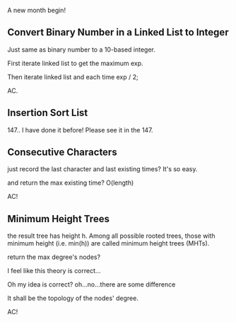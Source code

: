 A new month begin!

## Convert Binary Number in a Linked List to Integer

Just same as binary number to a 10-based integer.

First iterate linked list to get the maximum exp. 

Then iterate linked list and each time exp / 2;

AC.

## Insertion Sort List

147.. I have done it before! Please see it in the 147.

## Consecutive Characters

just record the last character and last existing times? It's so easy.


and return the max existing time? O(length)

AC!

## Minimum Height Trees

the result tree has height h. Among all possible rooted trees, those with minimum height (i.e. min(h))  are called minimum height trees (MHTs).

return the max degree's nodes?

I feel like this theory is correct...

Oh my idea is correct? oh...no...there are some difference

It shall be the topology of the nodes' degree.

AC!


